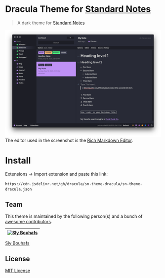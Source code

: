 # Dracula Theme for [Standard Notes](https://standardnotes.org/)

> A dark theme for [Standard Notes](https://standardnotes.org/)

![preview](./preview.png)
The editor used in the screenshot is the [Rich Markdown Editor](https://github.com/arturolinares/sn-rme).

# Install
Extensions → Import extension and paste this link:

`https://cdn.jsdelivr.net/gh/dracula/sn-theme-dracula/sn-theme-dracula.json`

## Team

This theme is maintained by the following person(s) and a bunch of [awesome contributors](https://github.com/dracula/tiddlywiki/graphs/contributors).

[![Sly Bouhafs](https://avatars2.githubusercontent.com/u/1410462?s=70&u=fe1625aee7efcd85a64ddabfe4e415151c6be55d&v=4)](https://github.com/slybouhafs) |
--- |
[Sly Bouhafs](https://github.com/slybouhafs)

## License

[MIT License](./LICENSE)
